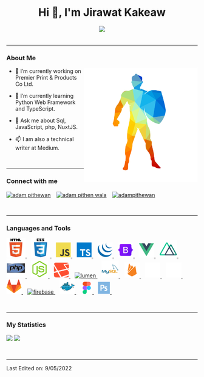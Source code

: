 
<h1 align="center">Hi 👋, I'm Jirawat Kakeaw</h1>


<div id="header" align="center">
  <img src="https://c.tenor.com/GfSX-u7VGM4AAAAC/coding.gif" width="300"/>
</div>

<br>
<hr>
<h3>About Me</h3>
<img width="300px" align="right" alt="Github" src="https://raw.githubusercontent.com/melonerr/melonerr/master/image/person.svg" />

- 🔭 I’m currently working on Premier Print & Products Co Ltd.
  
- 🌱 I’m currently learning Python Web Framework and TypeScript.
  
- 💬 Ask me about Sql, JavaScript, php, NuxtJS.
  
- 📫 I am also a technical writer at Medium.

<br>
<hr>
<h3 align="left">Connect with me</h3>
<p align="left">
  <a href="https://www.linkedin.com/in/jirawat-kakeaw/" target="blank"><img align="center"
      src="https://raw.githubusercontent.com/rahuldkjain/github-profile-readme-generator/master/src/images/icons/Social/linked-in-alt.svg"
      alt="adam pithewan" height="30" width="40" /></a>
  &ensp;
  <a href="https://www.facebook.com/menowthai" target="blank"><img align="center"
      src="https://raw.githubusercontent.com/rahuldkjain/github-profile-readme-generator/master/src/images/icons/Social/facebook.svg"
      alt="adam pithen wala" height="30" width="40" /></a>
  &ensp;
 <a href="mailto:jrdream.dev@gmail.com" target="blank"><img align="center"
      src="https://cdn-icons-png.flaticon.com/512/732/732200.png"
      alt="adampithewan" height="40" width="40" /></a>
  &ensp;
</p>
<br>
<hr>

<h3 align="left">Languages and Tools</h3>
<p align="left"> 
  <a href="https://www.w3.org/html/" target="_blank" rel="noreferrer"> 
    <img src="https://raw.githubusercontent.com/devicons/devicon/master/icons/html5/html5-original-wordmark.svg" alt="html5" width="50" height="50" /> 
  </a> &ensp;
  <a href="https://www.w3schools.com/css/" target="_blank" rel="noreferrer"> 
    <img src="https://raw.githubusercontent.com/devicons/devicon/master/icons/css3/css3-original-wordmark.svg" alt="css3" width="50" height="50" /> 
  </a> &ensp;
  <a href="https://developer.mozilla.org/en-US/docs/Web/JavaScript" target="_blank" rel="noreferrer"> 
    <img src="https://raw.githubusercontent.com/devicons/devicon/master/icons/javascript/javascript-original.svg" alt="javascript" width="40" height="40" />
  </a>&ensp;
    <a href="https://www.typescriptlang.org" target="_blank" rel="noreferrer"> 
    <img src="https://raw.githubusercontent.com/devicons/devicon/master/icons/typescript/typescript-original.svg" alt="javascript" width="40" height="40" />
  </a>&ensp;
  <a href="https://jquery.com/" target="_blank" rel="noreferrer">
    <img src="https://raw.githubusercontent.com/devicons/devicon/master/icons/jquery/jquery-original.svg" alt="jquery" width="40" height="40" /> 
  </a>&ensp;
  <a href="https://getbootstrap.com" target="_blank" rel="noreferrer">
    <img src="https://raw.githubusercontent.com/devicons/devicon/master/icons/bootstrap/bootstrap-original.svg" alt="bootstrap" width="40" height="40" /> 
  </a>&ensp;
<!--   <a href="https://bootstrap-vue.org/" target="_blank" rel="noreferrer">
    <img src="https://bootstrap-vue.org/_nuxt/icons/icon_512x512.67aef2.png" alt="bootstrap-vue" width="40" height="40" /> 
  </a>&ensp; -->
  <a href="https://vuejs.org/" target="_blank" rel="noreferrer">
    <img src="https://raw.githubusercontent.com/devicons/devicon/master/icons/vuejs/vuejs-original.svg" alt="vuejs" width="40" height="40" /> 
  </a>&ensp;
  <a href="https://nuxtjs.org/" target="_blank" rel="noreferrer">
    <img src="https://raw.githubusercontent.com/devicons/devicon/master/icons/nuxtjs/nuxtjs-original.svg" alt="nuxtjs" width="45" height="45" /> 
  </a>&ensp;
  <a href="https://www.php.net/" target="_blank" rel="noreferrer">
    <img src="https://raw.githubusercontent.com/devicons/devicon/master/icons/php/php-original.svg" alt="php" width="50" height="50" /> 
  </a>&ensp;
  <a href="https://nodejs.org/" target="_blank" rel="noreferrer">
    <img src="https://raw.githubusercontent.com/devicons/devicon/master/icons/nodejs/nodejs-original.svg" alt="php" width="45" height="45" /> 
  </a>&ensp;
  <a href="https://laravel.com/" target="_blank" rel="noreferrer">
    <img src="https://raw.githubusercontent.com/devicons/devicon/master/icons/laravel/laravel-plain.svg" alt="laravel" width="40" height="40" /> 
  </a>&ensp;
  <a href="https://lumen.laravel.com/" target="_blank" rel="noreferrer">
    <img src="https://cdn.freebiesupply.com/logos/thumbs/2x/lumen-1-logo.png" alt="lumen" width="40" height="35" /> 
  </a>&ensp;
  <a href="https://www.mysql.com/" target="_blank" rel="noreferrer"> 
    <img src="https://raw.githubusercontent.com/devicons/devicon/master/icons/mysql/mysql-original-wordmark.svg" alt="mysql" width="45" height="45" /> 
  </a> &ensp;
  <a href="https://firebase.google.com/" target="_blank" rel="noreferrer"> 
    <img src="https://raw.githubusercontent.com/devicons/devicon/master/icons/firebase/firebase-plain.svg" alt="firebase" width="40" height="40" /> 
  </a> &ensp;
   <a href="https://expressjs.com/" target="_blank" rel="noreferrer"> 
    <img src="https://raw.githubusercontent.com/melonerr/melonerr/master/image/express-original.svg" alt="firebase" width="40" height="40" /> 
  </a> &ensp;
  <a href="https://github.com/" target="_blank" rel="noreferrer"> 
    <img src="https://raw.githubusercontent.com/melonerr/melonerr/master/image/github.svg" alt="firebase" width="40" height="40" /> 
  </a> &ensp;
  <a href="https://about.gitlab.com/" target="_blank" rel="noreferrer"> 
    <img src="https://raw.githubusercontent.com/devicons/devicon/master/icons/gitlab/gitlab-original.svg" alt="firebase" width="40" height="40" background/> 
  </a> &ensp;
  <a href="https://www.postman.com/" target="_blank" rel="noreferrer"> 
    <img src="https://voyager.postman.com/logo/postman-logo-icon-orange.svg" alt="firebase" width="35" height="35" background/> 
  </a> &ensp;
  <a href="https://www.docker.com/" target="_blank" rel="noreferrer"> 
    <img src="https://raw.githubusercontent.com/devicons/devicon/master/icons/docker/docker-original.svg" alt="firebase" width="40" height="40" background/> 
  </a> &ensp;
  <a href="https://www.figma.com/" target="_blank" rel="noreferrer"> 
    <img src="https://raw.githubusercontent.com/devicons/devicon/master/icons/figma/figma-original.svg" alt="figma"  width="32" height="32" /> 
  </a>&ensp;
    <a href="#" target="_blank" rel="noreferrer"> 
    <img src="https://raw.githubusercontent.com/devicons/devicon/master/icons/photoshop/photoshop-plain.svg" alt="figma"  width="32" height="32" /> 
  </a>&ensp;
</p>
<br>
<hr>
<h3 align="left" >My Statistics</h3>
<p align="left">
  <img width="49.5%" src="https://github-readme-stats.vercel.app/api?username=melonerr&show_icons=true&locale=en&bg_color=0d1117&text_color=ffffff&repo=convoychat" />
  <img width="49.5%" src="https://github-readme-streak-stats.herokuapp.com/?user=melonerr&theme=dark&background=0d1117&date_format=M%20j%5B%2C%20Y%5D" />
</p>
<br>



-----

Last Edited on: 9/05/2022

